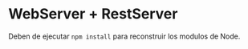 # WebServer + RestServer

Deben de ejecutar ```npm install``` para reconstruir los
modulos de Node.


